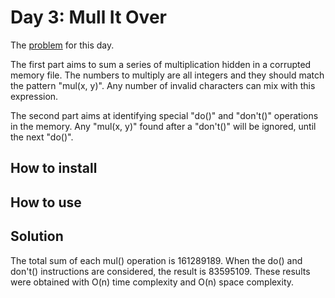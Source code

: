 # Day 3: Mull It Over

The [problem](https://adventofcode.com/2024/day/3) for this day.

The first part aims to sum a series of multiplication hidden in a corrupted memory file. The numbers to multiply are all integers and they should match the pattern "mul(x, y)". Any number of invalid characters can mix with this expression.

The second part aims at identifying special "do()" and "don't()" operations in the memory. Any "mul(x, y)" found after a "don't()" will be ignored, until the next "do()".

## How to install

## How to use

## Solution

The total sum of each mul() operation is 161289189.
When the do() and don't() instructions are considered, the result is 83595109.
These results were obtained with O(n) time complexity and O(n) space complexity.
